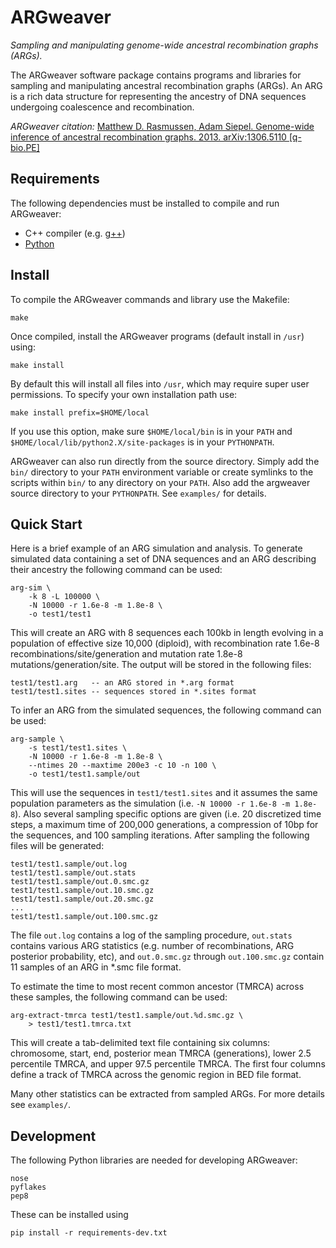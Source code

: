 ARGweaver
=========

*Sampling and manipulating genome-wide ancestral recombination graphs (ARGs).*  

The ARGweaver software package contains programs and libraries for
sampling and manipulating ancestral recombination graphs (ARGs). An ARG
is a rich data structure for representing the ancestry of DNA
sequences undergoing coalescence and recombination.

*ARGweaver citation:*
[Matthew D. Rasmussen, Adam Siepel. Genome-wide inference of ancestral
recombination graphs. 2013. arXiv:1306.5110 [q-bio.PE]](http://arxiv.org/abs/1306.5110)


## Requirements

The following dependencies must be installed to compile and run
ARGweaver:

- C++ compiler (e.g. [g++](http://gcc.gnu.org))
- [Python](http://python.org)


## Install

To compile the ARGweaver commands and library use the Makefile:

```
make
```

Once compiled, install the ARGweaver programs (default install in
`/usr`) using:

```
make install
```

By default this will install all files into `/usr`, which may require 
super user permissions.  To specify your own installation path use:

```
make install prefix=$HOME/local
```

If you use this option, make sure `$HOME/local/bin` is in your `PATH` and
`$HOME/local/lib/python2.X/site-packages` is in your `PYTHONPATH`.

ARGweaver can also run directly from the source directory.  Simply add the
`bin/` directory to your `PATH` environment variable or create symlinks to the
scripts within `bin/` to any directory on your `PATH`. Also add the
argweaver source directory to your `PYTHONPATH`. See `examples/` for details.


## Quick Start

Here is a brief example of an ARG simulation and analysis.
To generate simulated data containing a set of DNA sequences and an
ARG describing their ancestry the following command can be used:

```
arg-sim \
    -k 8 -L 100000 \
    -N 10000 -r 1.6e-8 -m 1.8e-8 \
    -o test1/test1
```

This will create an ARG with 8 sequences each 100kb in length evolving in
a population of effective size 10,000 (diploid), with recombination rate
1.6e-8 recombinations/site/generation and mutation rate 1.8e-8 
mutations/generation/site. The output will be stored in the following files:

```
test1/test1.arg   -- an ARG stored in *.arg format
test1/test1.sites -- sequences stored in *.sites format
```

To infer an ARG from the simulated sequences, the following command 
can be used:

```
arg-sample \
    -s test1/test1.sites \
    -N 10000 -r 1.6e-8 -m 1.8e-8 \
    --ntimes 20 --maxtime 200e3 -c 10 -n 100 \
    -o test1/test1.sample/out
```

This will use the sequences in `test1/test1.sites` and it assumes the
same population parameters as the simulation (i.e. `-N 10000 -r 1.6e-8
-m 1.8e-8`).  Also several sampling specific options are given 
(i.e. 20 discretized time steps, a maximum time of 200,000 generations, 
a compression of 10bp for the sequences, and 100 sampling iterations. 
After sampling the following files will be generated:

```
test1/test1.sample/out.log
test1/test1.sample/out.stats
test1/test1.sample/out.0.smc.gz
test1/test1.sample/out.10.smc.gz
test1/test1.sample/out.20.smc.gz
...
test1/test1.sample/out.100.smc.gz
```

The file `out.log` contains a log of the sampling procedure,
`out.stats` contains various ARG statistics (e.g. number of
recombinations, ARG posterior probability, etc), and `out.0.smc.gz`
through `out.100.smc.gz` contain 11 samples of an ARG in *.smc file
format.

To estimate the time to most recent common ancestor (TMRCA) across
these samples, the following command can be used:

```
arg-extract-tmrca test1/test1.sample/out.%d.smc.gz \
    > test1/test1.tmrca.txt
```

This will create a tab-delimited text file containing six columns:
chromosome, start, end, posterior mean TMRCA (generations),
lower 2.5 percentile TMRCA, and upper 97.5 percentile TMRCA. The first
four columns define a track of TMRCA across the genomic region in
BED file format.

Many other statistics can be extracted from sampled ARGs. For more details
see `examples/`.


## Development

The following Python libraries are needed for developing ARGweaver:

```
nose
pyflakes
pep8
```

These can be installed using

```
pip install -r requirements-dev.txt
```
